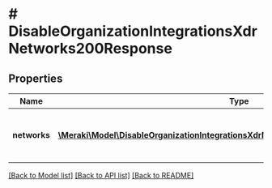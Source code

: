 # # DisableOrganizationIntegrationsXdrNetworks200Response

## Properties

Name | Type | Description | Notes
------------ | ------------- | ------------- | -------------
**networks** | [**\Meraki\Model\DisableOrganizationIntegrationsXdrNetworks200ResponseNetworksInner[]**](DisableOrganizationIntegrationsXdrNetworks200ResponseNetworksInner.md) | List of networks that have XDR disabled | [optional]

[[Back to Model list]](../../README.md#models) [[Back to API list]](../../README.md#endpoints) [[Back to README]](../../README.md)
